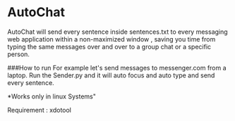 # AutoChat

AutoChat will send every sentence inside sentences.txt to every messaging web application within a non-maximized window , saving you time from typing the same messages over and over to a group chat or a specific person.

###How to run
For example let's send messages to messenger.com from a laptop. Run the Sender.py and it will auto focus and auto type and send every sentence.

*Works only in linux Systems"

Requirement : xdotool
